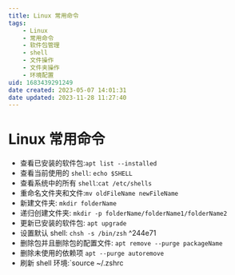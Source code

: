 ```yaml
---
title: Linux 常用命令
tags: 
    - Linux
    - 常用命令
    - 软件包管理
    - shell
    - 文件操作
    - 文件夹操作
    - 环境配置
uid: 1683439291249
date created: 2023-05-07 14:01:31
date updated: 2023-11-28 11:27:40
---
```


# Linux 常用命令

- 查看已安装的软件包:`apt list --installed`
- 查看当前使用的 `shell`: `echo $SHELL`
- 查看系统中的所有 `shell`:`cat /etc/shells`
- 重命名文件夹和文件:`mv oldFileName newFileName`
- 新建文件夹: `mkdir folderName`
- 递归创建文件夹: `mkdir -p folderName/folderName1/folderName2`
- 更新已安装的软件包: `apt upgrade`
- 设置默认 shell: `chsh -s /bin/zsh` ^244e71
- 删除包并且删除包的配置文件: `apt remove --purge packageName`
- 删除未使用的依赖项 `apt --purge autoremove`
- 刷新 shell 环境:`source ~/.zshrc
